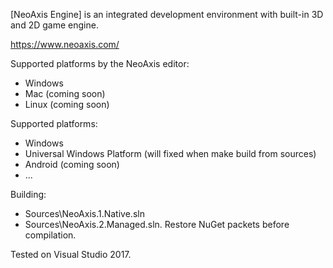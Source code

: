 [NeoAxis Engine] is an integrated development environment with built-in 3D and 2D game engine.

https://www.neoaxis.com/

Supported platforms by the NeoAxis editor:
<ul>
<li>Windows</li>
<li>Mac (coming soon)</li>
<li>Linux  (coming soon)</li>
</ul>

Supported platforms:
<ul>
<li>Windows</li>
<li>Universal Windows Platform (will fixed when make build from sources)</li>
<li>Android (coming soon)</li>
<li>...</li>
</ul>

Building:
<ul>
<li>Sources\NeoAxis.1.Native.sln</li>
<li>Sources\NeoAxis.2.Managed.sln. Restore NuGet packets before compilation.</li>
</ul>

Tested on Visual Studio 2017.
